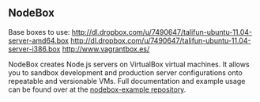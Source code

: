 ## NodeBox

Base boxes to use:
http://dl.dropbox.com/u/7490647/talifun-ubuntu-11.04-server-amd64.box
http://dl.dropbox.com/u/7490647/talifun-ubuntu-11.04-server-i386.box
http://www.vagrantbox.es/

NodeBox creates Node.js servers on VirtualBox virtual machines. It allows you to sandbox development and production server configurations onto repeatable and versionable VMs. Full documentation and example usage can be found over at the [nodebox-example repository](https://github.com/repeatingbeats/nodebox-example/).
